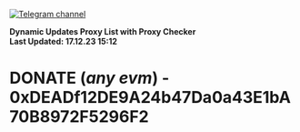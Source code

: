 [![Telegram channel](https://img.shields.io/endpoint?url=https://runkit.io/damiankrawczyk/telegram-badge/branches/master?url=https://t.me/n4z4v0d)](https://t.me/n4z4v0d) 

**Dynamic Updates Proxy List with Proxy Checker**  
**Last Updated: 17.12.23 15:12**

# DONATE (_any evm_) - 0xDEADf12DE9A24b47Da0a43E1bA70B8972F5296F2
